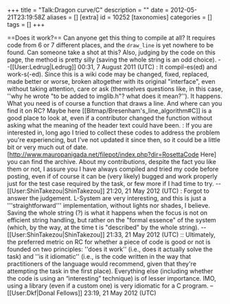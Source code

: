+++
title = "Talk:Dragon curve/C"
description = ""
date = 2012-05-21T23:19:58Z
aliases = []
[extra]
id = 10252
[taxonomies]
categories = []
tags = []
+++

==Does it work?==
Can anyone get this thing to compile at all?  It requires code from 6 or 7 different places, and the <code>draw_line</code> is yet nowhere to be found.  Can someone take a shot at this?  Also, judging by the code on this page, the method is pretty silly (saving the whole string is an odd choice).  --[[User:Ledrug|Ledrug]] 00:31, 7 August 2011 (UTC)
: It compil-es(ed) and work-s(-ed). Since this is a wiki code may be changed, fixed, replaced, made better or worse, broken altogether with its original "interface", even without taking attention, care or ask (themselves questions like, in this case, ''why he wrote "to be added to imglib.h"? what does it mean?''). It happens. What you need is of course a function that draws a line. And where can you find it on RC? Maybe here [[Bitmap/Bresenham's_line_algorithm#C]] is a good place to look at, even if a contributor changed the function without asking what the meaning of the header text could have been.
: If you are interested in, long ago I tried to collect these codes to address the problem you're experiencing, but I've not updated it since then, so it could be a little bit or very much out of date. [http://www.mauropanigada.net/filepot/index.php?dir=RosettaCode Here] you can find the archive. About my contributions, despite the fact you like them or not, I assure you I have always compiled and tried my code before posting, even if of course it can be (very likely) bugged and work properly just for the test case required by the task, or few more if I had time to try. --[[User:ShinTakezou|ShinTakezou]] 21:20, 21 May 2012 (UTC)
: Forgot to answer the judgement. L-System are very interesting, and this is just a '''straightforward''' implementation, without lights nor shades, I believe. Saving the whole string (?) is what it happens when the focus is not on efficient string handling, but rather on the "formal essence" of the system (which, by the way, at the time t is "described" by the whole string). --[[User:ShinTakezou|ShinTakezou]] 21:33, 21 May 2012 (UTC)
:: Ultimately, the preferred metric on RC for whether a piece of code is good or not is founded on two principles: ''does it work'' (i.e., does it actually solve the task) and ''is it idiomatic'' (i.e., is the code written in the way that practitioners of the language would recommend, given that they're attempting the task in the first place). Everything else (including whether the code is using an “interesting” technique) is of lesser importance. IMO, using a library (even if a custom one) is very idiomatic for a C program. –[[User:Dkf|Donal Fellows]] 23:19, 21 May 2012 (UTC)
